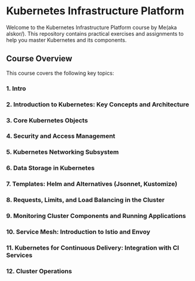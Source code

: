 # Kubernetes Infrastructure Platform

Welcome to the Kubernetes Infrastructure Platform course by Me(aka alskor/). This repository contains practical exercises and assignments to help you master Kubernetes and its components.

## Course Overview

This course covers the following key topics:

### 1. Intro
### 2. Introduction to Kubernetes: Key Concepts and Architecture
### 3. Core Kubernetes Objects
### 4. Security and Access Management
### 5. Kubernetes Networking Subsystem
### 6. Data Storage in Kubernetes
### 7. Templates: Helm and Alternatives (Jsonnet, Kustomize)
### 8. Requests, Limits, and Load Balancing in the Cluster
### 9. Monitoring Cluster Components and Running Applications
### 10. Service Mesh: Introduction to Istio and Envoy
### 11. Kubernetes for Continuous Delivery: Integration with CI Services
### 12. Cluster Operations

